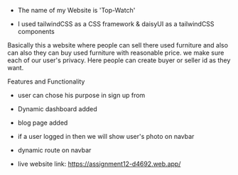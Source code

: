 * The name of my Website is 'Top-Watch'



* I used tailwindCSS as a CSS framework & daisyUI as a tailwindCSS components

Basically this a website where people can sell there used furniture and also can also they can buy used furniture with reasonable price. we make sure each of our user's privacy. Here people can create buyer or seller id as they want. 

Features and Functionality
* user can chose his purpose in sign up from
* Dynamic dashboard added
* blog page added
* if a user logged in then we will show user's photo on navbar
* dynamic route on navbar

* live website link: https://assignment12-d4692.web.app/